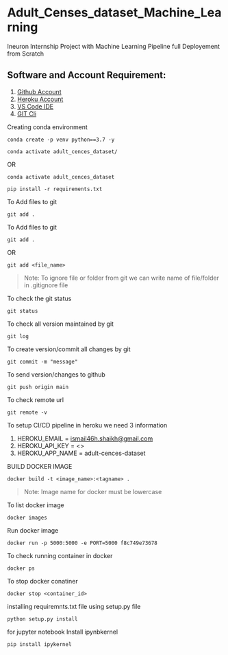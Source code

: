 # Adult_Censes_dataset_Machine_Learning
Ineuron Internship Project with Machine Learning Pipeline full Deployement from Scratch

## Software and Account Requirement:

1. [Github Account](http://github.com)
2. [Heroku Account](https://dashboard.heroku.com/login)
3. [VS Code IDE](https://code.visualstudio.com/download)
4. [GIT Cli](https://git-scm.com/downloads)



Creating conda environment
```
conda create -p venv python==3.7 -y
```
```
conda activate adult_cences_dataset/
```
OR 
```
conda activate adult_cences_dataset
```

```
pip install -r requirements.txt
```

To Add files to git
```
git add .
```

To Add files to git
```
git add .
```

OR
```
git add <file_name>
```

> Note: To ignore file or folder from git we can write name of file/folder in .gitignore file

To check the git status
```
git status
```
To check all version maintained by git
```
git log
```

To create version/commit all changes by git
```
git commit -m "message"
```

To send version/changes to github
```
git push origin main
```

To check remote url 
```
git remote -v
```

To setup CI/CD pipeline in heroku we need 3 information
1. HEROKU_EMAIL = ismail46h.shaikh@gmail.com
2. HEROKU_API_KEY = <>
3. HEROKU_APP_NAME = adult-cences-dataset

BUILD DOCKER IMAGE
```
docker build -t <image_name>:<tagname> .
```
> Note: Image name for docker must be lowercase


To list docker image
```
docker images
```

Run docker image
```
docker run -p 5000:5000 -e PORT=5000 f8c749e73678
```

To check running container in docker
```
docker ps
```

To stop docker conatiner
```
docker stop <container_id>
```

installing requiremnts.txt file using setup.py file
```
python setup.py install
```


for jupyter notebook Install ipynbkernel
```
pip install ipykernel
```